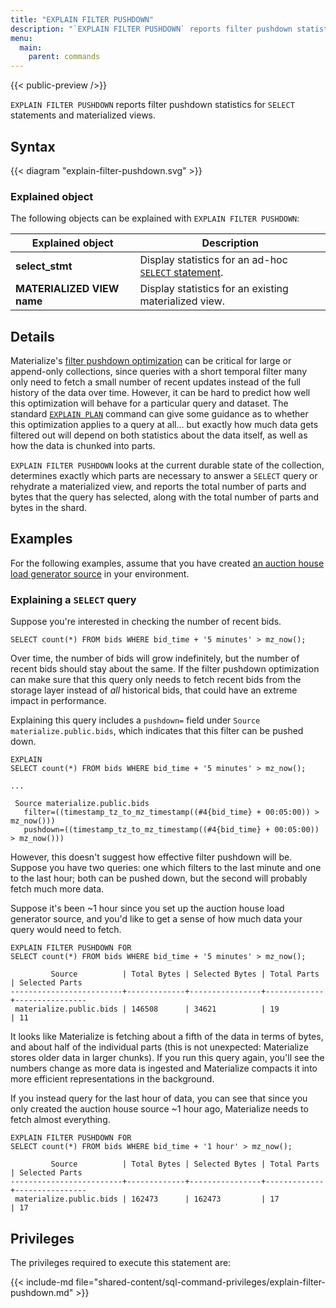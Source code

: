 ```yaml
---
title: "EXPLAIN FILTER PUSHDOWN"
description: "`EXPLAIN FILTER PUSHDOWN` reports filter pushdown statistics for `SELECT` statements and materialized views."
menu:
  main:
    parent: commands
---
```



{{< public-preview />}}

`EXPLAIN FILTER PUSHDOWN` reports filter pushdown statistics for `SELECT`
statements and materialized views.

## Syntax

{{< diagram "explain-filter-pushdown.svg" >}}

### Explained object

The following objects can be explained with `EXPLAIN FILTER PUSHDOWN`:

 Explained object           | Description
----------------------------|-------------------------------------------------------------------------------
 **select_stmt**            | Display statistics for an ad-hoc [`SELECT` statement](../select).
 **MATERIALIZED VIEW name** | Display statistics for an existing materialized view.

## Details

Materialize's [filter pushdown optimization](../../transform-data/patterns/temporal-filters/#temporal-filter-pushdown)
can be critical for large or append-only collections, since queries with a short
temporal filter many only need to fetch a small number of recent updates
instead of the full history of the data over time. However, it can be hard to
predict how well this optimization will behave for a particular query and
dataset. The standard [`EXPLAIN PLAN`](../../sql/explain-plan/#output-modifiers)
command can give some guidance as to whether this optimization applies to a
query at all... but exactly how much data gets filtered out will depend on both
statistics about the data itself, as well as how the data is chunked into
parts.

`EXPLAIN FILTER PUSHDOWN` looks at the current durable state of the collection,
determines exactly which parts are necessary to answer a `SELECT` query or
rehydrate a materialized view, and reports the total number of parts and bytes
that the query has selected, along with the total number of parts and bytes in
the shard.

## Examples

For the following examples, assume that you have created [an auction house load
generator source](/sql/create-source/load-generator/#creating-an-auction-load-generator)
in your environment.

### Explaining a `SELECT` query

Suppose you're interested in checking the number of recent bids.

```mzsql
SELECT count(*) FROM bids WHERE bid_time + '5 minutes' > mz_now();
```

Over time, the number of bids will grow indefinitely, but the number of recent
bids should stay about the same. If the filter pushdown optimization can make
sure that this query only needs to fetch recent bids from the storage layer
instead of _all_ historical bids, that could have an extreme impact in
performance.

Explaining this query includes a `pushdown=` field under `Source materialize.public.bids`,
which indicates that this filter can be pushed down.

```mzsql
EXPLAIN
SELECT count(*) FROM bids WHERE bid_time + '5 minutes' > mz_now();
```

```nofmt
...

 Source materialize.public.bids
   filter=((timestamp_tz_to_mz_timestamp((#4{bid_time} + 00:05:00)) > mz_now()))
   pushdown=((timestamp_tz_to_mz_timestamp((#4{bid_time} + 00:05:00)) > mz_now()))
```

However, this doesn't suggest how effective filter pushdown will be. Suppose you
have two queries: one which filters to the last minute and one to the last
hour; both can be pushed down, but the second will probably fetch much more
data.

Suppose it's been \~1 hour since you set up the auction house load generator
source, and you'd like to get a sense of how much data your query would need to
fetch.

```mzsql
EXPLAIN FILTER PUSHDOWN FOR
SELECT count(*) FROM bids WHERE bid_time + '5 minutes' > mz_now();
```

```nofmt
         Source          | Total Bytes | Selected Bytes | Total Parts | Selected Parts
-------------------------+-------------+----------------+-------------+----------------
 materialize.public.bids | 146508      | 34621          | 19          | 11
```

It looks like Materialize is fetching about a fifth of the data in terms of
bytes, and about half of the individual parts (this is not unexpected:
Materialize stores older data in larger chunks). If you run this query again,
you'll see the numbers change as more data is ingested and Materialize compacts
it into more efficient representations in the background.

If you instead query for the last hour of data, you can see that since you only
created the auction house source \~1 hour ago, Materialize needs to fetch
almost everything.

```mzsql
EXPLAIN FILTER PUSHDOWN FOR
SELECT count(*) FROM bids WHERE bid_time + '1 hour' > mz_now();
```

```nofmt
         Source          | Total Bytes | Selected Bytes | Total Parts | Selected Parts
-------------------------+-------------+----------------+-------------+----------------
 materialize.public.bids | 162473      | 162473         | 17          | 17
```

## Privileges

The privileges required to execute this statement are:

{{< include-md
file="shared-content/sql-command-privileges/explain-filter-pushdown.md" >}}

